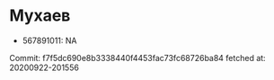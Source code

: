 # Мухаев
- 567891011: NA

Commit: f7f5dc690e8b3338440f4453fac73fc68726ba84
 fetched at: 20200922-201556

